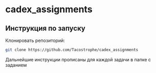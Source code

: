 # cadex_assignments

## Инструкция по запуску

Клонировать репозиторий:

```bash
git clone https://github.com/Tacostrophe/cadex_assignments
```

Дальнейшие инструкции прописаны для каждой задачи в папке с заданием
